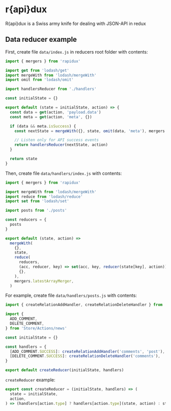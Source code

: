 # r{api}dux

R{api}dux is a Swiss army knife for dealing with JSON-API in redux

## Data reducer example

First, create file `data/index.js` in reducers root folder with contents:

```js
import { mergers } from 'rapidux'

import get from 'lodash/get'
import mergeWith from 'lodash/mergeWith'
import omit from 'lodash/omit'

import handlersReducer from './handlers'

const initialState = {}

export default (state = initialState, action) => {
  const data = get(action, 'payload.data')
  const meta = get(action, 'meta', {})

  if (data && meta.isSuccess) {
    const nextState = mergeWith({}, state, omit(data, 'meta'), mergers.latestArrayMerger)

    // Listen only for API success events
    return handlersReducer(nextState, action)
  }

  return state
}
```

Then, create file `data/handlers/index.js` with contents:

```js
import { mergers } from 'rapidux'

import mergeWith from 'lodash/mergeWith'
import reduce from 'lodash/reduce'
import set from 'lodash/set'

import posts from './posts'

const reducers = {
  posts
}

export default (state, action) =>
  mergeWith(
    {},
    state,
    reduce(
      reducers,
      (acc, reducer, key) => set(acc, key, reducer(state[key], action)),
      {},
    ),
    mergers.latestArrayMerger,
  )

```

For example, create file `data/handlers/posts.js` with contents:
```js
import { createRelationAddHandler, createRelationDeleteHandler } from 'rapidux'

import {
  ADD_COMMENT,
  DELETE_COMMENT,
} from 'Store/Actions/news'

const initialState = {}

const handlers = {
  [ADD_COMMENT.SUCCESS]: createRelationAddHandler('comments', 'post'),
  [DELETE_COMMENT.SUCCESS]: createRelationDeleteHandler('comments'),
}

export default createReducer(initialState, handlers)
```

`createReducer` example:
```js
export const createReducer = (initialState, handlers) => (
  state = initialState,
  action,
) => (handlers[action.type] ? handlers[action.type](state, action) : state)
```
